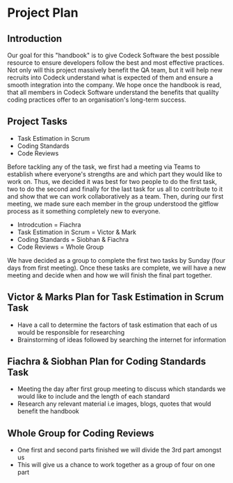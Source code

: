 # Project Plan

## Introduction

Our goal for this "handbook" is to give Codeck Software the best possible resource to ensure developers follow the best and most effective practices. Not only will this project massively benefit the QA team, but it will help new recruits into Codeck understand what is expected of them and ensure a smooth integration into the company. We hope once the handbook is read, that all members in Codeck Software understand the benefits that qualilty coding practices offer to an organisation's long-term success.

## Project Tasks
- Task Estimation in Scrum
- Coding Standards
- Code Reviews

Before tackling any of the task, we first had a meeting via Teams to establish where everyone's strengths are and which part they would like to work on. Thus, we decided it was best for two people to do the first task, two to do the second and finally for the last task for us all to contribute to it and show that we can work collaboratively as a team. Then, during our first meeting, we made sure each member in the group understood the gitflow process as it something completely new to everyone.

- Introdcution = Fiachra
- Task Estimation in Scrum = Victor & Mark
- Coding Standards = Siobhan & Fiachra
- Code Reviews = Whole Group

We have decided as a group to complete the first two tasks by Sunday (four days from first meeting). Once these tasks are complete, we will have a new meeting and decide when and how we will finish the final part together.

## Victor & Marks Plan for Task Estimation in Scrum Task
- Have a call to determine the factors of task estimation that each of us would be responsible for researching
- Brainstorming of ideas followed by searching the internet for information


## Fiachra & Siobhan Plan for Coding Standards Task
- Meeting the day after first group meeting to discuss which standards we would like to include and the length of each standard
- Research any relevant material i.e images, blogs, quotes that would benefit the handbook

## Whole Group for Coding Reviews
- One first and second parts finished we will divide the 3rd part amongst us
- This will give us a chance to work together as a group of four on one part








